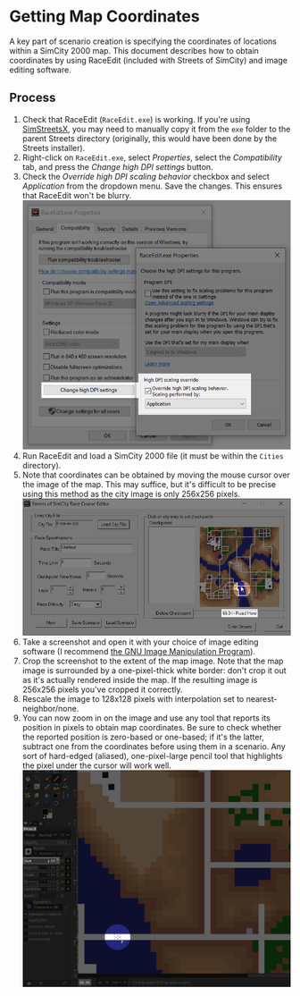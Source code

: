 # Getting Map Coordinates

A key part of scenario creation is specifying the coordinates of locations within a SimCity 2000 map. This document describes how to obtain coordinates by using RaceEdit (included with Streets of SimCity) and image editing software.

## Process

1. Check that RaceEdit (`RaceEdit.exe`) is working. If you're using [SimStreetsX](http://streetsofsimcity.com/), you may need to manually copy it from the `exe` folder to the parent Streets directory (originally, this would have been done by the Streets installer).
1. Right-click on `RaceEdit.exe`, select *Properties*, select the *Compatibility* tab, and press the *Change high DPI settings* button.
1. Check the *Override high DPI scaling behavior* checkbox and select *Application* from the dropdown menu. Save the changes. This ensures that RaceEdit won't be blurry.
![High DPI scaling settings for RaceEdit.](raceedit-high-dpi-scaling-settings.png "High DPI scaling settings for RaceEdit.")
1. Run RaceEdit and load a SimCity 2000 file (it must be within the `Cities` directory).
1. Note that coordinates can be obtained by moving the mouse cursor over the image of the map. This may suffice, but it's difficult to be precise using this method as the city image is only 256x256 pixels.
![A city file open in RaceEdit.](raceedit-screenshot.png "A city file open in RaceEdit.")
1. Take a screenshot and open it with your choice of image editing software (I recommend [the GNU Image Manipulation Program](https://www.gimp.org/)).
1. Crop the screenshot to the extent of the map image. Note that the map image is surrounded by a one-pixel-thick white border: don't crop it out as it's actually rendered inside the map. If the resulting image is 256x256 pixels you've cropped it correctly.
1. Rescale the image to 128x128 pixels with interpolation set to nearest-neighbor/none.
1. You can now zoom in on the image and use any tool that reports its position in pixels to obtain map coordinates. Be sure to check whether the reported position is zero-based or one-based; if it's the latter, subtract one from the coordinates before using them in a scenario. Any sort of hard-edged (aliased), one-pixel-large pencil tool that highlights the pixel under the cursor will work well.
![Getting coordinates in GIMP.](gimp-screenshot-getting-coordinates.png "Getting coordinates in GIMP.")
